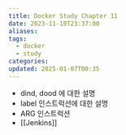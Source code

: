 ```yaml
---
title: Docker Study Chapter 11
date: 2023-11-10T23:37:00
aliases: 
tags:
  - docker
  - study
categories: 
updated: 2025-01-07T00:35
---
```


- dind, dood 에 대한 설명
- label 인스트럭션에 대한 설명
- ARG 인스트럭션
- [[Jenkins]]
